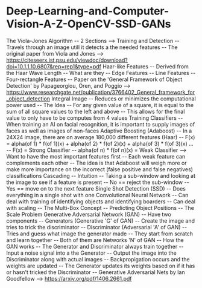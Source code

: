 # Deep-Learning-and-Computer-Vision-A-Z-OpenCV-SSD-GANs

The Viola-Jones Algorithm
    -- 2 Sections --> Training and Detection
    -- Travels through an image utill it detects a the needed features
    -- The original paper from Viola and Jones --> https://citeseerx.ist.psu.edu/viewdoc/download?doi=10.1.1.10.6807&rep=rep1&type=pdf
Haar-like Features
    -- Derived from the Haar Wave Length
    -- What are they
        -- Edge Features
        -- Line Features
        -- Four-rectangle Features
    -- Paper on the 'General Framework of Object Detection' by Papageorgiou, Oren, and Poggio --> https://www.researchgate.net/publication/3766402_General_framework_for_object_detection
Integral Image
    -- Reduces or minimizes the computational power used
    -- The Idea
        -- For any given value of a square, it is equal to the sum of all square values to the left and above
        -- This allows for the final value to only have to be computes from 4 values
Training Classifiers
    -- When training an AI on facial recognition, it is important to supply images of faces as well as images of non-faces
Adaptive Boosting (Adaboost)
    -- In a 24X24 image, there are on average 180,000 different features (Haar)
    -- F(x) = alpha(of 1) * f(of 1)(x) + alpha(of 2) * f(of 2)(x) + alpha(of 3) * f(of 3)(x) ...
        -- F(x) = Strong Classifier
        -- alpha(of n) * f(of n)(x) = Weak Classifier --> Want to have the most important features first
            -- Each weak feature can complements each other
    -- The idea is that Adaboost will weigh more or make more importance on the incorrect (false positive and false negatives) classifications
Cascading
    -- Intuition
        -- Taking a sub-window and looking at the image to see if a feature is present
            -- No == reject the sub-window
            -- Yes == move on to the next feature
Single Shot Detection (SSD)
    -- Does everything in a single shot with one Convolutional Neural Network
        -- Can deal with training of identifying objects and identifying boarders
        -- Can deal with scaling
    -- The Multi-Box Concept
    -- Predicting Object Positions
    -- The Scale Problem
Generative Adversarial Network (GAN)
    -- Have two components 
        -- Generators (Generative 'G' of GAN)
            -- Create the image and tries to trick the discriminator
        -- Discriminator (Adversarial 'A' of GAN)
            -- Tries and guess what image the generator made
        -- They start from scratch and learn together
        -- Both of them are Networks 'N' of GAN
    -- How the GAN works
        -- The Generator and Discriminator always train together
        -- Input a noise signal into a the Generator
        -- Output the image into the Discriminator along with actual images
        -- Backpropigation occurs and the weights are updated
        -- The Generator updates its weights based on if it has or hasn't tricked the Discriminator
    -- Generative Adversarial Nets by Ian Goodfellow --> https://arxiv.org/pdf/1406.2661.pdf